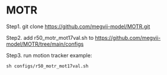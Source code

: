 # MOTR

Step1.  git clone https://github.com/megvii-model/MOTR.git


Step2. add r50_motr_mot17val.sh to https://github.com/megvii-model/MOTR/tree/main/configs


Step3. run motion tracker example:
```
sh configs/r50_motr_mot17val.sh
```









